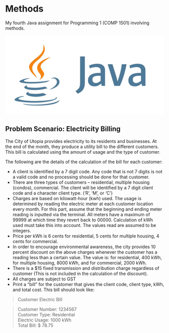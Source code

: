 # Methods
My fourth Java assignment for Programming 1 (COMP 1501) involving methods.

![Java](java.webp)

## Problem Scenario: Electricity Billing

The City of Utopia provides electricity to its residents and businesses. At the end of the month, they produce a utility bill to the different customers. This bill is calculated using the amount of usage and the type of customer.

The following are the details of the calculation of the bill for each customer:

* A client is identified by a 7 digit code. Any code that is not 7 digits is not a valid code and no processing should be done for that customer.
* There are three types of customers – residential, multiple housing (condos), commercial. The client will be identified by a 7 digit client code and a character client type. (‘R’, ‘M’, or ‘C’)
* Charges are based on kilowatt-hour (kwh) used. The usage is determined by reading the electric meter at each customer location every month.  For this part, assume that the beginning and ending meter reading is inputted via the terminal. All meters have a maximum of 99999 at which time they revert back to 00000. Calculation of kWh used must take this into account. The values read are assumed to be integers.
* Price per kWh is 6 cents for residential, 5 cents for multiple housing, 4 cents for commercial.
* In order to encourage environmental awareness, the city provides 10 percent discount on the above charges whenever the customer has a reading less than a certain value. The value is: for residential, 400 kWh, for multiple housing, 8000 kWh, and for commercial, 2000 kWh.
* There is a $15 fixed transmission and distribution charge regardless of customer (This is not included in the calculation of the discount).
* All charges are subject to GST
* Print a “bill” for the customer that gives the client code, client type, kWh, and total cost. This bill should look like:
	
> Customer Electric Bill

> Customer Number:	1234567  
> Customer Type:	Residential  
> Electric Usage:	1000 kWh  
> Total Bill:		$ 78.75
